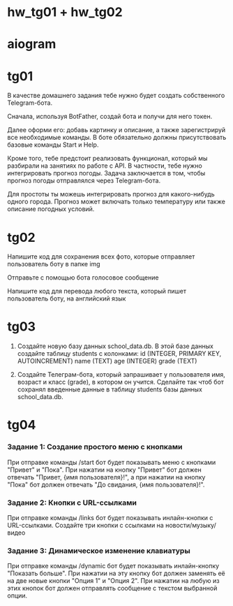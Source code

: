 # hw_tg01 + hw_tg02
 
# aiogram
# tg01

В качестве домашнего задания тебе нужно будет создать собственного Telegram-бота.

Сначала, используя BotFather, создай бота и получи для него токен.

Далее оформи его: добавь картинку и описание, а также зарегистрируй все необходимые команды. В боте обязательно должны присутствовать базовые команды Start и Help.

Кроме того, тебе предстоит реализовать функционал, который мы разбирали на занятиях по работе с API. В частности, тебе нужно интегрировать прогноз погоды. Задача заключается в том, чтобы прогноз погоды отправлялся через Telegram-бота.

Для простоты ты можешь интегрировать прогноз для какого-нибудь одного города. Прогноз может включать только температуру или также описание погодных условий.

# tg02

Напишите код для сохранения всех фото, которые отправляет пользователь боту в папке img

Отправьте с помощью бота голосовое сообщение

Напишите код для перевода любого текста, который пишет пользователь боту, на английский язык


# tg03

1. Создайте новую базу данных school_data.db. В этой базе данных создайте таблицу students с колонками: id (INTEGER, PRIMARY KEY, AUTOINCREMENT) name (TEXT) age (INTEGER) grade (TEXT)

2. Создайте Телеграм-бота, который запрашивает у пользователя имя, возраст и класс (grade), в котором он учится. Сделайте так чтоб бот сохранял введенные данные в таблицу students базы данных school_data.db.


# tg04

### Задание 1: Создание простого меню с кнопками

При отправке команды /start бот будет показывать меню с кнопками "Привет" и "Пока". При нажатии на кнопку "Привет" бот должен отвечать "Привет, {имя пользователя}!", а при нажатии на кнопку "Пока" бот должен отвечать "До свидания, {имя пользователя}!".

### Задание 2: Кнопки с URL-ссылками

При отправке команды /links бот будет показывать инлайн-кнопки с URL-ссылками. Создайте три кнопки с ссылками на новости/музыку/видео

### Задание 3: Динамическое изменение клавиатуры

При отправке команды /dynamic бот будет показывать инлайн-кнопку "Показать больше". При нажатии на эту кнопку бот должен заменять её на две новые кнопки "Опция 1" и "Опция 2". При нажатии на любую из этих кнопок бот должен отправлять сообщение с текстом выбранной опции.